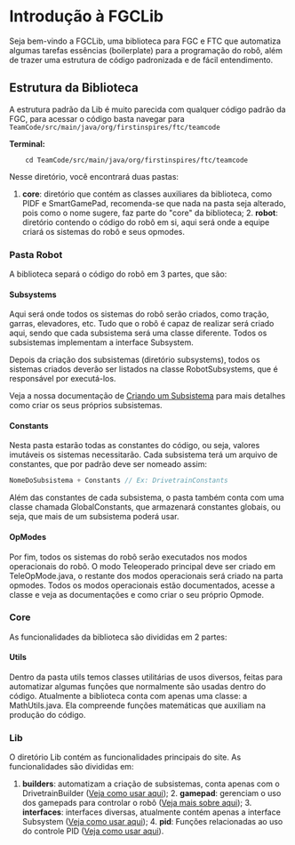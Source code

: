 # Introdução à FGCLib

Seja bem-vindo a FGCLib, uma biblioteca para FGC e FTC que automatiza algumas tarefas
essências (boilerplate) para a programação do robô, além de trazer uma estrutura de código 
padronizada e de fácil entendimento.

## Estrutura da Biblioteca
A estrutura padrão da Lib é muito parecida com qualquer código padrão da FGC, para acessar o código
basta navegar para ``TeamCode/src/main/java/org/firstinspires/ftc/teamcode``

**Terminal:**

        cd TeamCode/src/main/java/org/firstinspires/ftc/teamcode

Nesse diretório, você encontrará duas pastas:
1. **core**: diretório que contém as classes auxiliares da biblioteca, como PIDF e SmartGamePad, 
recomenda-se que nada na pasta seja alterado, pois como o nome sugere, faz parte do "core" da biblioteca;
   2. **robot**: diretório contendo o código do robô em si, aqui será onde a equipe criará os sistemas do robô e seus opmodes.

### Pasta Robot
A biblioteca separá o código do robô em 3 partes, que são:

#### Subsystems
Aqui será onde todos os sistemas do robô serão criados, como tração, garras, elevadores, etc. Tudo que 
o robô é capaz de realizar será criado aqui, sendo que cada subsistema será uma classe diferente.
Todos os subsistemas implementam a interface Subsystem.

Depois da criação dos subsistemas (diretório subsystems), todos os sistemas criados deverão ser
listados na classe RobotSubsystems, que é responsável por executá-los. 

Veja a nossa documentação de
[Criando um Subsistema](./2%20-%20Criando%20um%20Subsistema.md) para mais detalhes como criar os seus próprios subsistemas.

#### Constants
Nesta pasta estarão todas as constantes do código, ou seja, valores imutáveis os sistemas necessitarão.
Cada subsistema terá um arquivo de constantes, que por padrão deve ser nomeado assim:
``` js
NomeDoSubsistema + Constants // Ex: DrivetrainConstants
```

Além das constantes de cada subsistema, o pasta também conta com uma classe chamada GlobalConstants, que 
armazenará constantes globais, ou seja, que mais de um subsistema poderá usar.

#### OpModes
Por fim, todos os sistemas do robô serão executados nos modos operacionais do robô. O modo Teleoperado principal
deve ser criado em TeleOpMode.java, o restante dos modos operacionais será criado na parta opmodes.
Todos os modos operacionais estão documentados, acesse a classe e veja as documentações e como criar o 
seu próprio Opmode.

### Core
As funcionalidades da biblioteca são divididas em 2 partes:

#### Utils
Dentro da pasta utils temos classes utilitárias de usos diversos, feitas para automatizar algumas
funções que normalmente são usadas dentro do código. Atualmente a biblioteca conta com apenas uma classe:
 a MathUtils.java. Ela compreende funções matemáticas que auxiliam na produção do código.

### Lib
O diretório Lib contém as funcionalidades principais do site. As funcionalidades são divididas em:
1. **builders**: automatizam a criação de subsistemas, conta apenas com o DrivetrainBuilder ([Veja como usar aqui](./3%20-%20Usando%20o%20DrivetrainBuilder.md));
   2. **gamepad**: gerenciam o uso dos gamepads para controlar o robô ([Veja mais sobre aqui](./4%20-%20Classe%20utilitária%20SmartGamePad.md));
   3. **interfaces**: interfaces diversas, atualmente contém apenas a interface Subsystem ([Veja como usar aqui](./2%20-%20Criando%20um%20Subsistema.md));
   4. **pid**: Funções relacionadas ao uso do controle PID ([Veja como usar aqui](./5%20-%20Usando%20o%20Controlador%20PIDF.md)).